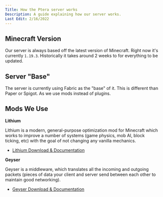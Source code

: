 ```yaml
---
Title: How the Ptera server works
Description: A guide explaining how our server works.
Last Edit: 2/16/2022
---
```


## Minecraft Version
Our server is always based off the latest version of Minecraft.
Right now it's currently `1.19.3`. Historically it takes around 2
weeks to for everything to be updated.

## Server "Base"

The server is currently using Fabric as the "base" of it.
 This is different than Paper or Spigot. As we use mods instead of plugins.

## Mods We Use

**Lithium**

Lithium is a modern, general-purpose optimization mod 
for Minecraft which works to improve a 
number of systems (game physics, mob AI, block ticking, etc) 
with the goal of not changing any vanilla mechanics.

* [Lithium Download & Documentation](https://modrinth.com/mod/lithium)

**Geyser**

Geyser is a middleware, 
which translates all the incoming and
outgoing packets (pieces of data your client and server
send between each other to maintain good networking).

* [Geyser Download & Documentation](https://wiki.geysermc.org/geyser/using-geyser-with-consoles/)

